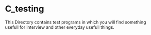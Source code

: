 C_testing
=========
This Directory contains test programs in which you will find something usefull for interview and other everyday usefull things.
